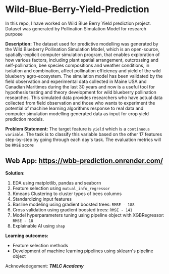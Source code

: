 # Wild-Blue-Berry-Yield-Prediction
In this repo, I have worked on Wild Blue Berry Yield prediction project. Dataset was generated by Pollination Simulation Model for research purpose

**Description:** 
The dataset used for predictive modelling was generated by the Wild Blueberry Pollination Simulation Model, which is an open-source, spatially-explicit computer simulation program, that enables exploration of how various factors, including plant spatial arrangement, outcrossing and self-pollination, bee species compositions and weather conditions, in isolation and combination, affect pollination efficiency and yield of the wild blueberry agro-ecosystem. The simulation model has been validated by the field observation and experimental data collected in Maine USA and Canadian Maritimes during the last 30 years and now is a useful tool for hypothesis testing and theory development for wild blueberry pollination researches. This simulated data provides researchers who have actual data collected from field observation and those who wants to experiment the potential of machine learning algorithms response to real data and computer simulation modelling generated data as input for crop yield prediction models.

**Problem Statement:**
The target feature is `yield` which is a `continuous variable`. The task is to classify this variable based on the other 17 features step-by-step by going through each day's task. The evaluation metrics will be `RMSE` score

## Web App: https://wbb-prediction.onrender.com/

**Solution:**

1) EDA using matplotlib, pandas and seaborn
2) Feature selection using `mutual_info_regressor`
3) Kmeans Clustering to cluster types of bees columns
4) Standardizing input features
5) Basline modeling using gradient boosted trees: `RMSE - 188`
6) Cross validation using gradient boosted trees: `RMSE - 141`
7) Model hyperparameters tuning using pipeline object with XGBRegressor: `RMSE - 18`
8) Explainable AI using `shap` 

**Learning outcomes:**

- Feature selection methods
- Development of machine learning pipelines using sklearn's pipeline object

Acknowledegement: ***TMLC Academy*** 
